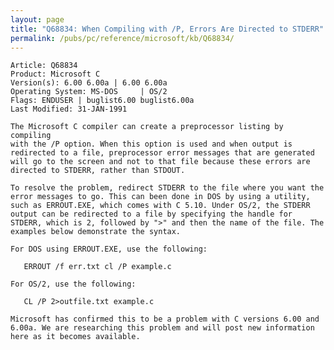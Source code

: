 ```yaml
---
layout: page
title: "Q68834: When Compiling with /P, Errors Are Directed to STDERR"
permalink: /pubs/pc/reference/microsoft/kb/Q68834/
---
```


	Article: Q68834
	Product: Microsoft C
	Version(s): 6.00 6.00a | 6.00 6.00a
	Operating System: MS-DOS     | OS/2
	Flags: ENDUSER | buglist6.00 buglist6.00a
	Last Modified: 31-JAN-1991
	
	The Microsoft C compiler can create a preprocessor listing by compiling
	with the /P option. When this option is used and when output is
	redirected to a file, preprocessor error messages that are generated
	will go to the screen and not to that file because these errors are
	directed to STDERR, rather than STDOUT.
	
	To resolve the problem, redirect STDERR to the file where you want the
	error messages to go. This can been done in DOS by using a utility,
	such as ERROUT.EXE, which comes with C 5.10. Under OS/2, the STDERR
	output can be redirected to a file by specifying the handle for
	STDERR, which is 2, followed by ">" and then the name of the file. The
	examples below demonstrate the syntax.
	
	For DOS using ERROUT.EXE, use the following:
	
	   ERROUT /f err.txt cl /P example.c
	
	For OS/2, use the following:
	
	   CL /P 2>outfile.txt example.c
	
	Microsoft has confirmed this to be a problem with C versions 6.00 and
	6.00a. We are researching this problem and will post new information
	here as it becomes available.
